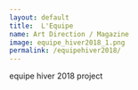 ```yaml
---
layout: default
title:  L'Equipe
name: Art Direction / Magazine
image: equipe_hiver2018_1.png
permalink: /equipehiver2018/
---
```


equipe hiver 2018 project
